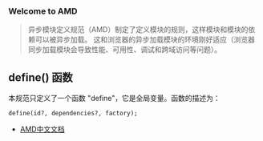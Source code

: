 ### Welcome to AMD

>异步模块定义规范（AMD）制定了定义模块的规则，这样模块和模块的依赖可以被异步加载。
这和浏览器的异步加载模块的环境刚好适应（浏览器同步加载模块会导致性能、可用性、调试和跨域访问等问题）。

## define() 函数

本规范只定义了一个函数 "define"，它是全局变量。函数的描述为：

    define(id?, dependencies?, factory);


- [AMD中文文档](https://github.com/amdjs/amdjs-api/wiki/AMD-(%E4%B8%AD%E6%96%87%E7%89%88))
